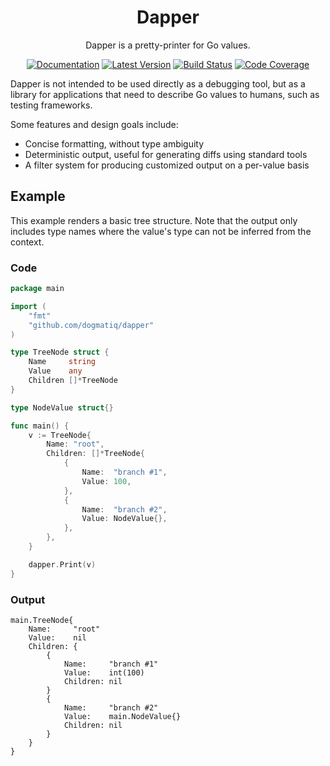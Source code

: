 <div align="center">

# Dapper

Dapper is a pretty-printer for Go values.

[![Documentation](https://img.shields.io/badge/go.dev-documentation-007d9c?&style=for-the-badge)](https://pkg.go.dev/github.com/dogmatiq/dapper)
[![Latest Version](https://img.shields.io/github/tag/dogmatiq/dapper.svg?&style=for-the-badge&label=semver)](https://github.com/dogmatiq/dapper/releases)
[![Build Status](https://img.shields.io/github/actions/workflow/status/dogmatiq/dapper/ci.yml?style=for-the-badge&branch=main)](https://github.com/dogmatiq/dapper/actions/workflows/ci.yml)
[![Code Coverage](https://img.shields.io/codecov/c/github/dogmatiq/dapper/main.svg?style=for-the-badge)](https://codecov.io/github/dogmatiq/dapper)

</div>

Dapper is not intended to be used directly as a debugging tool, but as a library
for applications that need to describe Go values to humans, such as testing
frameworks.

Some features and design goals include:

- Concise formatting, without type ambiguity
- Deterministic output, useful for generating diffs using standard tools
- A filter system for producing customized output on a per-value basis

## Example

This example renders a basic tree structure. Note that the output only includes
type names where the value's type can not be inferred from the context.

### Code

```go
package main

import (
	"fmt"
	"github.com/dogmatiq/dapper"
)

type TreeNode struct {
	Name     string
	Value    any
	Children []*TreeNode
}

type NodeValue struct{}

func main() {
	v := TreeNode{
		Name: "root",
		Children: []*TreeNode{
			{
				Name:  "branch #1",
				Value: 100,
			},
			{
				Name:  "branch #2",
				Value: NodeValue{},
			},
		},
	}

	dapper.Print(v)
}
```

### Output

```
main.TreeNode{
    Name:     "root"
    Value:    nil
    Children: {
        {
            Name:     "branch #1"
            Value:    int(100)
            Children: nil
        }
        {
            Name:     "branch #2"
            Value:    main.NodeValue{}
            Children: nil
        }
    }
}
```
